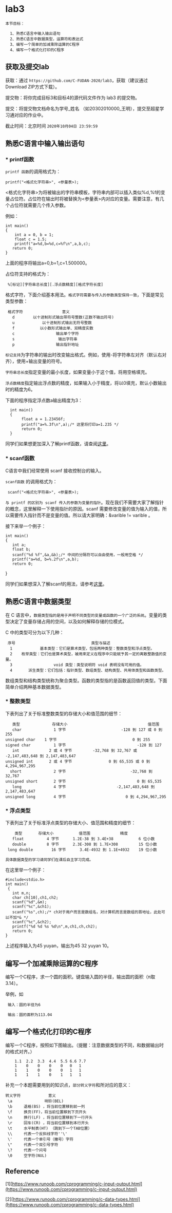 # lab3

    本节目标：

      1、熟悉C语言中输入输出语句
      2、熟悉C语言中数据类型，运算符和表达式
      3、编写一个简单的加减乘除运算的C程序
      4、编写一个格式化打印的C程序
     
     


## 获取及提交lab
获取：通过 `https://github.com/C-FUDAN-2020/lab3`，获取（建议通过Download ZIP方式下载）。

提交物：将你完成目标3和目标4的源代码文件作为 lab3 的提交物。

提交：将提交物文档命名为学号_姓名 （如20302010000_王明），提交至超星学习通对应的作业中。

截止时间：北京时间 `2020年10月04日 23:59:59`


## 熟悉C语言中输入输出语句

### * printf函数
`printf 函数`的调用格式为：

    printf("<格式化字符串>", <参量表>);
    
<格式化字符串>为将被输出的字符串模板，字符串内部可以插入类似%d,%f的变量占位符。占位符在输出时将被替换为<参量表>内对应的变量。需要注意，有几个占位符就需要几个传入参数。

例如：

    int main()
    {
        int a = 0, b = 1;
        float c = 1.5;
        printf("a=%d,b=%d,c=%f\n",a,b,c);
       return 0;
    }
    
上面的程序将输出a=0,b=1,c=1.500000。

占位符支持的格式为：
         
     %[标记][字符串总长度][.浮点数精度][格式字符长度]
     
格式字符，下面介绍基本用法。`格式字符需要与传入的参数类型保持一致`，下面是常见类型参数：

     格式字符	              意义
       d	    以十进制形式输出带符号整数(正数不输出符号)
       u	        以十进制形式输出无符号整数
       f	       以小数形式输出单、双精度实数
       c	              输出单个字符
       s	               输出字符串
       p	              输出指针地址

`标记支持`为字符串的输出时改变输出格式。例如，使用-将字符串左对齐（默认右对齐），使用+输出变量的符号。

`字符串总长度`指定变量的最小长度，如果变量小于这个值，将用空格填充。

`浮点数精度`指定输出浮点数的精度，如果输入小于精度，将以0填充，默认小数输出时的精度为6。

下面的程序指定浮点数a输出精度为3：

      int main()
      {
           float a = 1.23456f;
           printf("a=%.3f\n",a);/* 这里将打印a=1.235 */
           return 0;
      }

同学们如果想更加深入了解printf函数，请查阅[这里](https://www.runoob.com/cprogramming/c-input-output.html)。

### * scanf函数

C语言中我们经常使用 scanf 接收控制台的输入。

`scanf函数` 的调用格式为：

     scanf("<格式化字符串>", <参量表>);

`与 printf 的区别为 scanf 传入的参数为变量的指针`。现在我们不需要大家了解指针的概念，这里解释一下使用指针的原因。scanf 需要修改变量的值为输入的值，所以需要传入指针而不是变量的值。所以请大家明确：&varible != varible 。

接下来举一个例子：

    int main()
    {
       int a;
       float b;
       scanf("%d %f",&a,&b);/* 中间的分隔符可以自由使用，一般用空格 */
       printf("a=%d, b=%.2f\n",a,b);
       return 0;
   }
   
同学们如果想深入了解scanf的用法，请参考[这里](https://www.runoob.com/cprogramming/c-input-output.html)。

## 熟悉C语言中数据类型

在 C 语言中，`数据类型指的是用于声明不同类型的变量或函数的一个广泛的系统`。变量的类型决定了变量存储占用的空间，以及如何解释存储的位模式。

C 中的类型可分为以下几种：

     序号	                                类型与描述
      1	           基本类型：它们是算术类型，包括两种类型：整数类型和浮点类型。
      2	   枚举类型：它们也是算术类型，被用来定义在程序中只能赋予其一定的离散整数值的变量。
      3	                 void 类型：类型说明符 void 表明没有可用的值。
      4	      派生类型：它们包括：指针类型、数组类型、结构类型、共用体类型和函数类型。

数组类型和结构类型统称为聚合类型。函数的类型指的是函数返回值的类型。下面简单介绍两种基本数据类型。

### * 整数类型
下表列出了关于标准整数类型的存储大小和值范围的细节：

       类型	           存储大小	                                  值范围
       char	             1 字节	                     -128 到 127 或 0 到 255
    unsigned char  	 1 字节	                              0 到 255
    signed char          1 字节	                            -128 到 127
       int	           2 或 4 字节	        -32,768 到 32,767 或 -2,147,483,648 到 2,147,483,647
    unsigned int	   2 或 4 字节	               0 到 65,535 或 0 到 4,294,967,295
      short	             2 字节	                         -32,768 到 32,767
    unsigned short	     2 字节	                            0 到 65,535
       long	             4 字节	                   -2,147,483,648 到 2,147,483,647
    unsigned long	     4 字节	                       0 到 4,294,967,295
    
### * 浮点类型

下表列出了关于标准浮点类型的存储大小、值范围和精度的细节：

        类型	     存储大小	        值范围	            精度
       float	      4 字节	    1.2E-38 到 3.4E+38	        6 位小数
       double	      8 字节	    2.3E-308 到 1.7E+308	        15 位小数
     long double        16 字节	   3.4E-4932 到 1.1E+4932	19 位小数


`具体数据类型的学习请同学们在课后自主学习完成。`

在这里举一个例子：

    #include<stdio.h>
    int main()
     {
	   int m,n;
	   char ch[10],ch1,ch2;
	   scanf("%d",&m);
	   scanf("%c",&ch1);
	   scanf("%s",ch);/* ch对于用户而言是数组名，对计算机而言是数组的首地址，此处可以不加*& */ 
	   scanf("%c",&ch2);
	   printf("%d %d %s %d\n",m,ch1,ch,ch2);	
	   return 0;
    }
 
 上述程序输入为45 yuyan，输出为45 32 yuyan 10。


## 编写一个加减乘除运算的C程序

编写一个C程序，求一个圆的面积。键盘输入圆的半径，输出圆的面积（π取3.14）。

举例，如
 
     输入：圆的半径为6
 
     输出：圆的面积为113.04
     
## 编写一个格式化打印的C程序

编写一个C程序，按照如下图输出。（提醒：注意数据类型的不同，和数据输出时的格式对齐。）
     
      
        1.1  2.2  3.3  4.4  5.5 6.6 7.7 
        1    0    0    0    0   0   1   
        1    1    0    0    0   1   1   
        1    1    1    0    1   1   1   
        
 补充一个本题需要用到的知识点，`部分转义字符`和所对应的意义：
         
    转义字符            意义
     \a              响铃(BEL)
     \b     退格(BS) ，将当前位置移到前一列
     \f     换页(FF)，将当前位置移到下页开头
     \n     换行(LF) ，将当前位置移到下一行开头
     \r     回车(CR) ，将当前位置移到本行开头
     \t     水平制表(HT) （跳到下一个TAB位置）
     \\     代表一个反斜线字符''\'
     \'     代表一个单引号（撇号）字符
     \"     代表一个双引号字符
     \?	    代表一个问号
     \0     空字符(NUL)

## Reference
[1][https://www.runoob.com/cprogramming/c-input-output.html](https://www.runoob.com/cprogramming/c-input-output.html)

[2][https://www.runoob.com/cprogramming/c-data-types.html](https://www.runoob.com/cprogramming/c-data-types.html)
